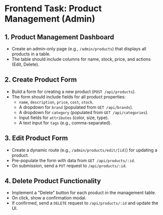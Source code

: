 # Frontend Task: Product Management (Admin)

## 1. Product Management Dashboard

- Create an admin-only page (e.g., `/admin/products`) that displays all products in a table.
- The table should include columns for name, stock, price, and actions (Edit, Delete).

## 2. Create Product Form

- Build a form for creating a new product (`POST /api/products`).
- The form should include fields for all product properties:
  - `name`, `description`, `price`, `cost`, `stock`.
  - A dropdown for `brand` (populated from `GET /api/brands`).
  - A dropdown for `category` (populated from `GET /api/categories`).
  - Input fields for `attributes` (color, size, type).
  - A text input for `tags` (e.g., comma-separated).

## 3. Edit Product Form

- Create a dynamic route (e.g., `/admin/products/edit/[id]`) for updating a product.
- Pre-populate the form with data from `GET /api/products/:id`.
- On submission, send a `PUT` request to `/api/products/:id`.

## 4. Delete Product Functionality

- Implement a "Delete" button for each product in the management table.
- On click, show a confirmation modal.
- If confirmed, send a `DELETE` request to `/api/products/:id` and update the UI.
